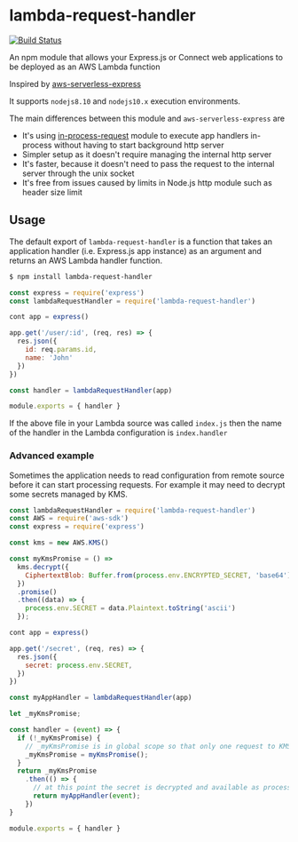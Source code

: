 # lambda-request-handler

[![Build Status](https://travis-ci.org/janaz/lambda-request-handler.svg?branch=master)](https://travis-ci.org/janaz/lambda-request-handler)

An npm module that allows your Express.js or Connect web applications to be deployed as an AWS Lambda function

Inspired by [aws-serverless-express](https://github.com/awslabs/aws-serverless-express)

It supports `nodejs8.10` and `nodejs10.x` execution environments.

The main differences between this module and `aws-serverless-express` are
* It's using [in-process-request](https://github.com/janaz/in-process-request) module to execute app handlers in-process without having to start background http server
* Simpler setup as it doesn't require managing the internal http server
* It's faster, because it doesn't need to pass the request to the internal server through the unix socket
* It's free from issues caused by limits in Node.js http module such as header size limit

## Usage

The default export of `lambda-request-handler` is a function that takes an application handler (i.e. Express.js app instance) as an argument and returns an AWS Lambda handler function.

```sh
$ npm install lambda-request-handler
```

```javascript
const express = require('express')
const lambdaRequestHandler = require('lambda-request-handler')

cont app = express()

app.get('/user/:id', (req, res) => {
  res.json({
    id: req.params.id,
    name: 'John'
  })
})

const handler = lambdaRequestHandler(app)

module.exports = { handler }
```

If the above file in your Lambda source was called `index.js` then the name of the handler in the Lambda configuration is `index.handler`

### Advanced example

Sometimes the application needs to read configuration from remote source before it can start processing requests. For example it may need to decrypt some secrets managed by KMS.

```javascript
const lambdaRequestHandler = require('lambda-request-handler')
const AWS = require('aws-sdk')
const express = require('express')

const kms = new AWS.KMS()

const myKmsPromise = () =>
  kms.decrypt({
    CiphertextBlob: Buffer.from(process.env.ENCRYPTED_SECRET, 'base64')
  })
  .promise()
  .then((data) => {
    process.env.SECRET = data.Plaintext.toString('ascii')
  });

cont app = express()

app.get('/secret', (req, res) => {
  res.json({
    secret: process.env.SECRET,
  })
})

const myAppHandler = lambdaRequestHandler(app)

let _myKmsPromise;

const handler = (event) => {
  if (!_myKmsPromise) {
    // _myKmsPromise is in global scope so that only one request to KMS is made during this Lambda lifecycle
    _myKmsPromise = myKmsPromise();
  }
  return _myKmsPromise
    .then(() => {
      // at this point the secret is decrypted and available as process.env.SECRET to the app
      return myAppHandler(event);
    })
}

module.exports = { handler }

```
